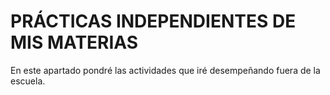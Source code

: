 # PRÁCTICAS INDEPENDIENTES DE MIS MATERIAS

En este apartado pondré las actividades que iré desempeñando fuera de la escuela.
